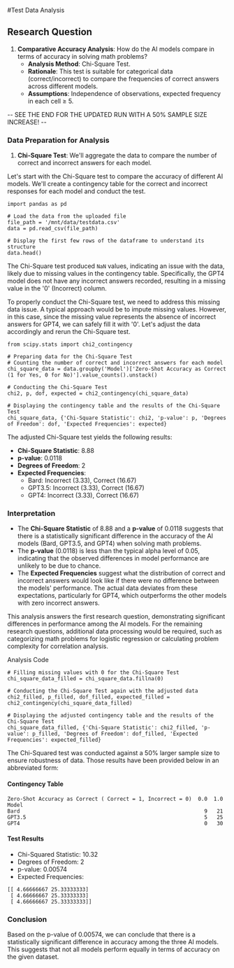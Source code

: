 #Test Data Analysis
## Research Question

1. **Comparative Accuracy Analysis**: How do the AI models compare in terms of accuracy in solving math problems?
   - **Analysis Method**: Chi-Square Test.
   - **Rationale**: This test is suitable for categorical data (correct/incorrect) to compare the frequencies of correct answers across different models.
   - **Assumptions**: Independence of observations, expected frequency in each cell ≥ 5.

-- SEE THE END FOR THE UPDATED RUN WITH A 50% SAMPLE SIZE INCREASE! --

### Data Preparation for Analysis

1. **Chi-Square Test**: We'll aggregate the data to compare the number of correct and incorrect answers for each model.

Let's start with the Chi-Square test to compare the accuracy of different AI models. We'll create a contingency table for the correct and incorrect responses for each model and conduct the test.
```
import pandas as pd

# Load the data from the uploaded file
file_path = '/mnt/data/testdata.csv'
data = pd.read_csv(file_path)

# Display the first few rows of the dataframe to understand its structure
data.head()
```

The Chi-Square test produced `NaN` values, indicating an issue with the data, likely due to missing values in the contingency table. Specifically, the GPT4 model does not have any incorrect answers recorded, resulting in a missing value in the '0' (Incorrect) column.

To properly conduct the Chi-Square test, we need to address this missing data issue. A typical approach would be to impute missing values. However, in this case, since the missing value represents the absence of incorrect answers for GPT4, we can safely fill it with '0'. Let's adjust the data accordingly and rerun the Chi-Square test.

```
from scipy.stats import chi2_contingency

# Preparing data for the Chi-Square Test
# Counting the number of correct and incorrect answers for each model
chi_square_data = data.groupby('Model')['Zero-Shot Accuracy as Correct (1 for Yes, 0 for No)'].value_counts().unstack()

# Conducting the Chi-Square Test
chi2, p, dof, expected = chi2_contingency(chi_square_data)

# Displaying the contingency table and the results of the Chi-Square Test
chi_square_data, {'Chi-Square Statistic': chi2, 'p-value': p, 'Degrees of Freedom': dof, 'Expected Frequencies': expected}
```

The adjusted Chi-Square test yields the following results:

- **Chi-Square Statistic**: 8.88
- **p-value**: 0.0118
- **Degrees of Freedom**: 2
- **Expected Frequencies**:
  - Bard: Incorrect (3.33), Correct (16.67)
  - GPT3.5: Incorrect (3.33), Correct (16.67)
  - GPT4: Incorrect (3.33), Correct (16.67)

### Interpretation
- The **Chi-Square Statistic** of 8.88 and a **p-value** of 0.0118 suggests that there is a statistically significant difference in the accuracy of the AI models (Bard, GPT3.5, and GPT4) when solving math problems.
- The **p-value** (0.0118) is less than the typical alpha level of 0.05, indicating that the observed differences in model performance are unlikely to be due to chance.
- The **Expected Frequencies** suggest what the distribution of correct and incorrect answers would look like if there were no difference between the models' performance. The actual data deviates from these expectations, particularly for GPT4, which outperforms the other models with zero incorrect answers.

This analysis answers the first research question, demonstrating significant differences in performance among the AI models. For the remaining research questions, additional data processing would be required, such as categorizing math problems for logistic regression or calculating problem complexity for correlation analysis.


Analysis Code
```
# Filling missing values with 0 for the Chi-Square Test
chi_square_data_filled = chi_square_data.fillna(0)

# Conducting the Chi-Square Test again with the adjusted data
chi2_filled, p_filled, dof_filled, expected_filled = chi2_contingency(chi_square_data_filled)

# Displaying the adjusted contingency table and the results of the Chi-Square Test
chi_square_data_filled, {'Chi-Square Statistic': chi2_filled, 'p-value': p_filled, 'Degrees of Freedom': dof_filled, 'Expected Frequencies': expected_filled}
```

The Chi-Squared test was conducted against a 50% larger sample size to ensure robustness of data. Those results have been provided below in an abbreviated form:

#### Contingency Table
```
Zero-Shot Accuracy as Correct ( Correct = 1, Incorrect = 0)  0.0  1.0
Model                                                                
Bard                                                           9   21
GPT3.5                                                         5   25
GPT4                                                           0   30
```

#### Test Results
- Chi-Squared Statistic: 10.32
- Degrees of Freedom: 2
- p-value: 0.00574
- Expected Frequencies:
```
[[ 4.66666667 25.33333333]
 [ 4.66666667 25.33333333]
 [ 4.66666667 25.33333333]]
```

### Conclusion

Based on the p-value of 0.00574, we can conclude that there is a statistically significant difference in accuracy among the three AI models. This suggests that not all models perform equally in terms of accuracy on the given dataset.
